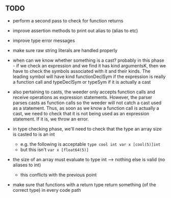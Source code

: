

## TODO
- perform a second pass to check for function returns

- improve assertion methods to print out alias to (alias to etc)
- improve type error messages
- make sure raw string literals are handled properly


- when can we know whether something is a cast? probably in this phase - if we check an expression and we find it has kind argumentsK, then we have to check the symbols associated with it and their kinds. The leading symbol will have kind functionDeclSym if the expression is really a function call and typeDeclSym or typeSym if it is actually a cast
- also pertaining to casts, the weeder only accepts function calls and receive operations as expression statements. However, the parser parses casts as function calls so the weeder will not catch a cast used as a statement. Thus, as soon as we know a function call is actually a cast, we need to check that it is not being used as an expression statement. If it is, we throw an error.
- in type checking phase, we'll need to check that the type an array size is casted to is an int
    - e.g. the following is acceptable
        `type cool int
        var x [cool(5)]int`
    - but this isn't
        `var x [float64(5)]`
- the size of an array must evaluate to type int --> nothing else is valid (no aliases to int)
    - this conflicts with the previous point
- make sure that functions with a return type return something (of the correct type) in every code path
